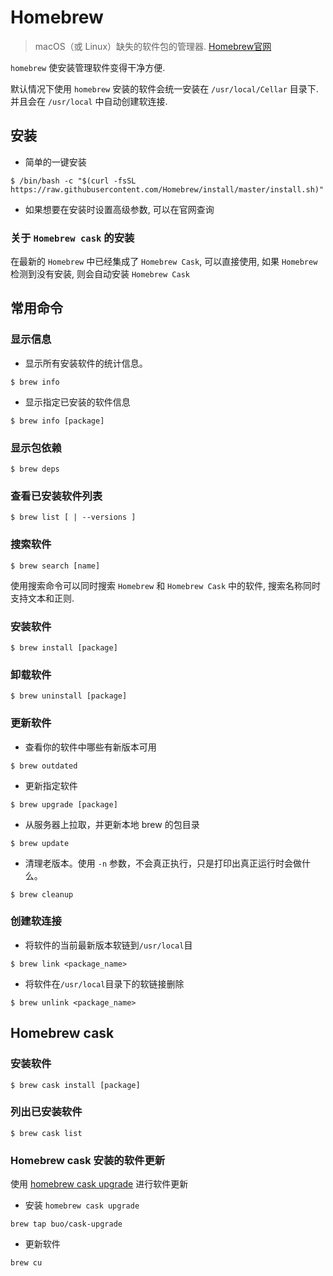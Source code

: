 # Homebrew

> macOS（或 Linux）缺失的软件包的管理器. 
> [Homebrew官网](https://brew.sh/index_zh-cn)

`homebrew` 使安装管理软件变得干净方便.

默认情况下使用 `homebrew` 安装的软件会统一安装在 `/usr/local/Cellar` 目录下.  
并且会在 `/usr/local` 中自动创建软连接.

## 安装 

- 简单的一键安装

```shell
$ /bin/bash -c "$(curl -fsSL https://raw.githubusercontent.com/Homebrew/install/master/install.sh)"
```

- 如果想要在安装时设置高级参数, 可以在官网查询

### 关于 `Homebrew cask` 的安装

在最新的 `Homebrew` 中已经集成了 `Homebrew Cask`, 可以直接使用, 如果 `Homebrew` 检测到没有安装,
则会自动安装 `Homebrew Cask`


## 常用命令

### 显示信息

- 显示所有安装软件的统计信息。

```shell
$ brew info
```

- 显示指定已安装的软件信息

```shell
$ brew info [package]
```

### 显示包依赖

```shell
$ brew deps
```

### 查看已安装软件列表

```shell
$ brew list [ | --versions ]
```

### 搜索软件

```shell
$ brew search [name]
```

使用搜索命令可以同时搜索 `Homebrew` 和 `Homebrew Cask` 中的软件, 搜索名称同时支持文本和正则.

### 安装软件

```shell
$ brew install [package]
```

### 卸载软件

```shell
$ brew uninstall [package]
```

### 更新软件

- 查看你的软件中哪些有新版本可用

```shell
$ brew outdated
```

- 更新指定软件

```shell
$ brew upgrade [package]
```

- 从服务器上拉取，并更新本地 brew 的包目录

```shell
$ brew update
```
- 清理老版本。使用 `-n` 参数，不会真正执行，只是打印出真正运行时会做什么。

```shell
$ brew cleanup
```

### 创建软连接 

- 将软件的当前最新版本软链到`/usr/local`目

```shell
$ brew link <package_name>        
```

- 将软件在`/usr/local`目录下的软链接删除

```shell
$ brew unlink <package_name>
```


## Homebrew cask

### 安装软件

```shell
$ brew cask install [package]
```

### 列出已安装软件

```shell
$ brew cask list
```

### Homebrew cask 安装的软件更新

使用 [homebrew cask upgrade](https://github.com/buo/homebrew-cask-upgrade) 
进行软件更新

- 安装 `homebrew cask upgrade`

```shell
brew tap buo/cask-upgrade
```

- 更新软件

```shell
brew cu
```

